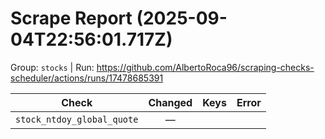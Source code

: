 # Scrape Report (2025-09-04T22:56:01.717Z)

Group: `stocks`  |  Run: https://github.com/AlbertoRoca96/scraping-checks-scheduler/actions/runs/17478685391

| Check | Changed | Keys | Error |
|---|:---:|:--|:--|
| `stock_ntdoy_global_quote` | — |  |  |
